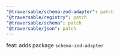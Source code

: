 ```yaml
---
"@traversable/schema-zod-adapter": patch
"@traversable/registry": patch
"@traversable/schema": patch
"@traversable/json": patch
---
```


feat: adds package `schema-zod-adapter`
